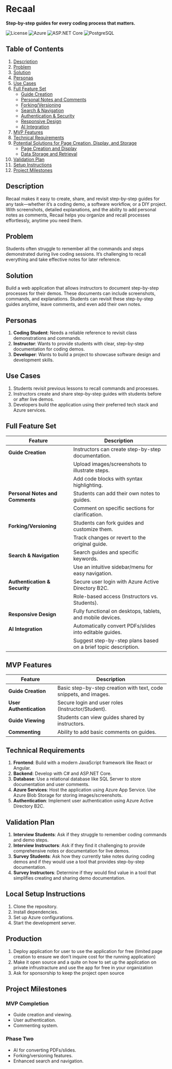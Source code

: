 # Recaal

**Step-by-step guides for every coding process that matters.**

![License](https://img.shields.io/badge/license-MIT-blue)
![Azure](https://img.shields.io/badge/Azure-Enabled-blue)
![ASP.NET Core](https://img.shields.io/badge/ASP.NET%20Core-8.0-blue)
![PostgreSQL](https://img.shields.io/badge/PostgreSQL-Enabled-blue)

## Table of Contents

1. [Description](#description)
2. [Problem](#problem)
3. [Solution](#solution)
4. [Personas](#personas)
5. [Use Cases](#use-cases)
6. [Full Feature Set](#full-feature-set)
   - [Guide Creation](#1-guide-creation)
   - [Personal Notes and Comments](#2-personal-notes-and-comments)
   - [Forking/Versioning](#3-forkingversioning)
   - [Search & Navigation](#4-search--navigation)
   - [Authentication & Security](#5-authentication--security)
   - [Responsive Design](#6-responsive-design)
   - [AI Integration](#7-ai-integration)
7. [MVP Features](#mvp-features)
8. [Technical Requirements](#technical-requirements)
9. [Potential Solutions for Page Creation, Display, and Storage](#potential-solutions-for-page-creation-display-and-storage)
   - [Page Creation and Display](#page-creation-and-display)
   - [Data Storage and Retrieval](#data-storage-and-retrieval)
10. [Validation Plan](#validation-plan)
11. [Setup Instructions](#setup-instructions)
12. [Project Milestones](#project-milestones)

## Description

Recaal makes it easy to create, share, and revisit step-by-step guides for any task—whether it’s a coding demo, a software workflow, or a DIY project. With screenshots, detailed explanations, and the ability to add personal notes as comments, Recaal helps you organize and recall processes effortlessly, anytime you need them.

## Problem

Students often struggle to remember all the commands and steps demonstrated during live coding sessions. It’s challenging to recall everything and take effective notes for later reference.

## Solution

Build a web application that allows instructors to document step-by-step processes for their demos. These documents can include screenshots, commands, and explanations. Students can revisit these step-by-step guides anytime, leave comments, and even add their own notes.

## Personas

1. **Coding Student**: Needs a reliable reference to revisit class demonstrations and commands.
2. **Instructor**: Wants to provide students with clear, step-by-step documentation for coding demos.
3. **Developer**: Wants to build a project to showcase software design and development skills.

## Use Cases

1. Students revisit previous lessons to recall commands and processes.
2. Instructors create and share step-by-step guides with students before or after live demos.
3. Developers build the application using their preferred tech stack and Azure services.

## Full Feature Set

| Feature                     | Description                                                                 |
|-----------------------------|-----------------------------------------------------------------------------|
| **Guide Creation**          | Instructors can create step-by-step documentation.                         |
|                             | Upload images/screenshots to illustrate steps.                             |
|                             | Add code blocks with syntax highlighting.                                  |
| **Personal Notes and Comments** | Students can add their own notes to guides.                                |
|                             | Comment on specific sections for clarification.                            |
| **Forking/Versioning**      | Students can fork guides and customize them.                               |
|                             | Track changes or revert to the original guide.                             |
| **Search & Navigation**     | Search guides and specific keywords.                                       |
|                             | Use an intuitive sidebar/menu for easy navigation.                         |
| **Authentication & Security** | Secure user login with Azure Active Directory B2C.                        |
|                             | Role-based access (Instructors vs. Students).                              |
| **Responsive Design**       | Fully functional on desktops, tablets, and mobile devices.                 |
| **AI Integration**          | Automatically convert PDFs/slides into editable guides.                    |
|                             | Suggest step-by-step plans based on a brief topic description.             |

## MVP Features

| Feature              | Description                                                      |
|----------------------|------------------------------------------------------------------|
| **Guide Creation**   | Basic step-by-step creation with text, code snippets, and images. |
| **User Authentication** | Secure login and user roles (Instructor/Student).                |
| **Guide Viewing**    | Students can view guides shared by instructors.                  |
| **Commenting**       | Ability to add basic comments on guides.                         |

## Technical Requirements

1. **Frontend**: Build with a modern JavaScript framework like React or Angular.
2. **Backend**: Develop with C# and ASP.NET Core.
3. **Database**: Use a relational database like SQL Server to store documentation and user comments.
4. **Azure Services**: Host the application using Azure App Service. Use Azure Blob Storage for storing images/screenshots.
5. **Authentication**: Implement user authentication using Azure Active Directory B2C.

## Validation Plan

1. **Interview Students**: Ask if they struggle to remember coding commands and demo steps.
2. **Interview Instructors**: Ask if they find it challenging to provide comprehensive notes or documentation for live demos.
3. **Survey Students**: Ask how they currently take notes during coding demos and if they would use a tool that provides step-by-step documentation.
4. **Survey Instructors**: Determine if they would find value in a tool that simplifies creating and sharing demo documentation.

## Local Setup Instructions

1. Clone the repository.
2. Install dependencies.
3. Set up Azure configurations.
4. Start the development server.

## Production

1. Deploy application for user to use the application for free (limited page creation to ensure we don't inquire cost for the running application)
2. Make it open source and a quite on how to set up the application on private infrustracture and use the app for free in your organization
3. Ask for sponsorship to keep the project open source

## Project Milestones

### MVP Completion
- Guide creation and viewing.
- User authentication.
- Commenting system.

### Phase Two
- AI for converting PDFs/slides.
- Forking/versioning features.
- Enhanced search and navigation.
